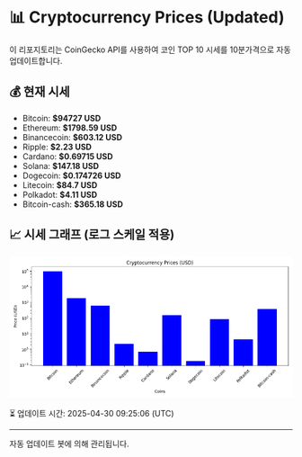 
# 📊 Cryptocurrency Prices (Updated)

이 리포지토리는 CoinGecko API를 사용하여 코인 TOP 10 시세를 10분가격으로 자동 업데이트합니다.

## 💰 현재 시세
- Bitcoin: **$94727 USD**
- Ethereum: **$1798.59 USD**
- Binancecoin: **$603.12 USD**
- Ripple: **$2.23 USD**
- Cardano: **$0.69715 USD**
- Solana: **$147.18 USD**
- Dogecoin: **$0.174726 USD**
- Litecoin: **$84.7 USD**
- Polkadot: **$4.11 USD**
- Bitcoin-cash: **$365.18 USD**

## 📈 시세 그래프 (로그 스케일 적용)
![Crypto Prices](crypto_prices.png)

⏳ 업데이트 시간: 2025-04-30 09:25:06 (UTC)

---
자동 업데이트 봇에 의해 관리됩니다.
